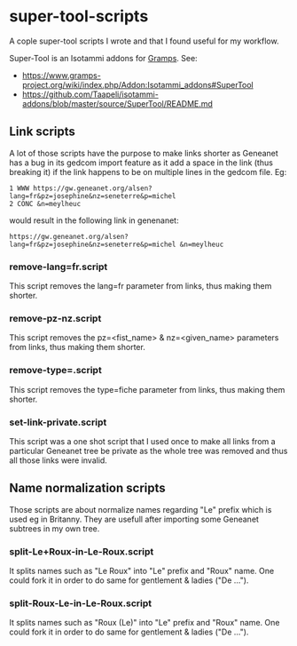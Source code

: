 # super-tool-scripts

A cople super-tool scripts I wrote and that I found useful for my workflow.

Super-Tool is an Isotammi addons for [Gramps](https://gramps-project.org/).
See:
* https://www.gramps-project.org/wiki/index.php/Addon:Isotammi_addons#SuperTool
* https://github.com/Taapeli/isotammi-addons/blob/master/source/SuperTool/README.md

## Link scripts

A lot of those scripts have the purpose to make links shorter as Geneanet has a
bug in its gedcom import feature as it add a space in the link (thus breaking
it) if the link happens to be on multiple lines in the gedcom file.
Eg:
```
1 WWW https://gw.geneanet.org/alsen?lang=fr&pz=josephine&nz=seneterre&p=michel
2 CONC &n=meylheuc
```
would result in the following link in genenanet:
```
https://gw.geneanet.org/alsen?lang=fr&pz=josephine&nz=seneterre&p=michel &n=meylheuc
```

### remove-lang=fr.script

This script removes the lang=fr parameter from links, thus making them shorter.

### remove-pz-nz.script

This script removes the pz=<fist_name> & nz=<given_name> parameters from links,
thus making them shorter.

### remove-type=.script

This script removes the type=fiche parameter from links, thus making them shorter.

### set-link-private.script

This script was a one shot script that I used once to make all links from a
particular Geneanet tree be private as the whole tree was removed and thus all
those links were invalid.

## Name normalization scripts

Those scripts are about normalize names regarding "Le" prefix which is used eg
in Britanny.
They are usefull after importing some Geneanet subtrees in my own tree.

### split-Le+Roux-in-Le-Roux.script

It splits names such as "Le Roux" into "Le" prefix and "Roux" name.
One could fork it in order to do same for gentlement & ladies ("De …").

### split-Roux-Le-in-Le-Roux.script

It splits names such as "Roux (Le)" into "Le" prefix and "Roux" name.
One could fork it in order to do same for gentlement & ladies ("De …").


